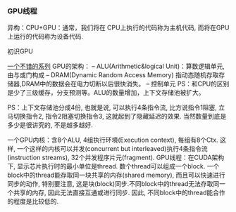 ### GPU线程

异构：CPU+GPU：通常，我们将在 CPU上执行的代码称为主机代码, 而将在GPU上运行的代码称为设备代码.

初识GPU

[一个不错的系列](https://www.jianshu.com/p/6c4ec3490559)
GPU的架构：
–	ALU(Arithmetic&logical Unit)：算数逻辑单元,由与或门构成
–	DRAM(Dynamic Random Access Memory) 指动态随机存取存储器,DRAM中的数据会在电力切断以后很快消失。
–	控制单元
PS：和CPU的区别是少了三级缓存，分支预测等。ALU的数量增加，上下文存储池被扩大。

PS：上下文存储池分成4份, 也就是说, 可以执行4条指令流, 比方说指令1阻塞, 立马切换指令2, 指令2阻塞切换指令3, 这就起到了隐藏延迟的效果. 当然数量到底是多少是很讲究的, 不是越多越好.

一个GPU内核：含8个ALU, 4组执行环境(Execution context), 每组有8个Ctx. 这样, 一个这样的内核可以并发(concurrent but interleaved)执行4条指令流(instruction streams), 32个并发程序片元(fragment).
GPU线程：在CUDA架构下, 显示芯片执行时的最小单位是thread. 数个thread可以组成一个block. 一个block中的thread能存取同一块共享的内存(shared memory), 而且可以快速进行同步的动作, 特别要注意, 这是块(block)同步.不同block中的thread无法存取同一个共享的内存, 因此无法直接互通或进行同步. 因此, 不同block中的thread能合作的程度是比较低的.
